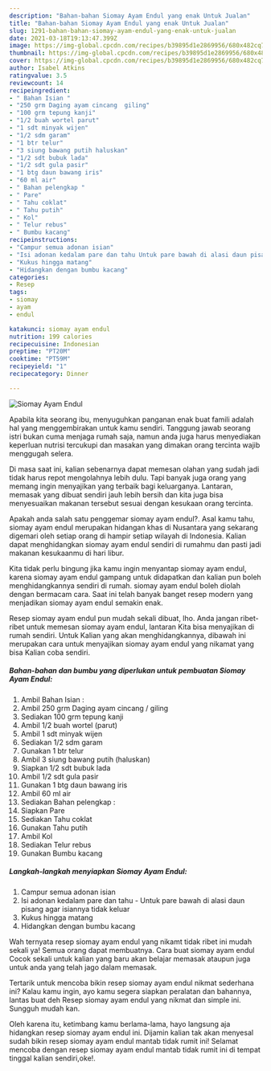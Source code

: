 ```yaml
---
description: "Bahan-bahan Siomay Ayam Endul yang enak Untuk Jualan"
title: "Bahan-bahan Siomay Ayam Endul yang enak Untuk Jualan"
slug: 1291-bahan-bahan-siomay-ayam-endul-yang-enak-untuk-jualan
date: 2021-03-18T19:13:47.399Z
image: https://img-global.cpcdn.com/recipes/b39895d1e2869956/680x482cq70/siomay-ayam-endul-foto-resep-utama.jpg
thumbnail: https://img-global.cpcdn.com/recipes/b39895d1e2869956/680x482cq70/siomay-ayam-endul-foto-resep-utama.jpg
cover: https://img-global.cpcdn.com/recipes/b39895d1e2869956/680x482cq70/siomay-ayam-endul-foto-resep-utama.jpg
author: Isabel Atkins
ratingvalue: 3.5
reviewcount: 14
recipeingredient:
- " Bahan Isian "
- "250 grm Daging ayam cincang  giling"
- "100 grm tepung kanji"
- "1/2 buah wortel parut"
- "1 sdt minyak wijen"
- "1/2 sdm garam"
- "1 btr telur"
- "3 siung bawang putih haluskan"
- "1/2 sdt bubuk lada"
- "1/2 sdt gula pasir"
- "1 btg daun bawang iris"
- "60 ml air"
- " Bahan pelengkap "
- " Pare"
- " Tahu coklat"
- " Tahu putih"
- " Kol"
- " Telur rebus"
- " Bumbu kacang"
recipeinstructions:
- "Campur semua adonan isian"
- "Isi adonan kedalam pare dan tahu Untuk pare bawah di alasi daun pisang agar isiannya tidak keluar"
- "Kukus hingga matang"
- "Hidangkan dengan bumbu kacang"
categories:
- Resep
tags:
- siomay
- ayam
- endul

katakunci: siomay ayam endul 
nutrition: 199 calories
recipecuisine: Indonesian
preptime: "PT20M"
cooktime: "PT59M"
recipeyield: "1"
recipecategory: Dinner

---
```



![Siomay Ayam Endul](https://img-global.cpcdn.com/recipes/b39895d1e2869956/680x482cq70/siomay-ayam-endul-foto-resep-utama.jpg)

Apabila kita seorang ibu, menyuguhkan panganan enak buat famili adalah hal yang menggembirakan untuk kamu sendiri. Tanggung jawab seorang istri bukan cuma menjaga rumah saja, namun anda juga harus menyediakan keperluan nutrisi tercukupi dan masakan yang dimakan orang tercinta wajib menggugah selera.

Di masa  saat ini, kalian sebenarnya dapat memesan olahan yang sudah jadi tidak harus repot mengolahnya lebih dulu. Tapi banyak juga orang yang memang ingin menyajikan yang terbaik bagi keluarganya. Lantaran, memasak yang dibuat sendiri jauh lebih bersih dan kita juga bisa menyesuaikan makanan tersebut sesuai dengan kesukaan orang tercinta. 



Apakah anda salah satu penggemar siomay ayam endul?. Asal kamu tahu, siomay ayam endul merupakan hidangan khas di Nusantara yang sekarang digemari oleh setiap orang di hampir setiap wilayah di Indonesia. Kalian dapat menghidangkan siomay ayam endul sendiri di rumahmu dan pasti jadi makanan kesukaanmu di hari libur.

Kita tidak perlu bingung jika kamu ingin menyantap siomay ayam endul, karena siomay ayam endul gampang untuk didapatkan dan kalian pun boleh menghidangkannya sendiri di rumah. siomay ayam endul boleh diolah dengan bermacam cara. Saat ini telah banyak banget resep modern yang menjadikan siomay ayam endul semakin enak.

Resep siomay ayam endul pun mudah sekali dibuat, lho. Anda jangan ribet-ribet untuk memesan siomay ayam endul, lantaran Kita bisa menyajikan di rumah sendiri. Untuk Kalian yang akan menghidangkannya, dibawah ini merupakan cara untuk menyajikan siomay ayam endul yang nikamat yang bisa Kalian coba sendiri.

<!--inarticleads1-->

##### Bahan-bahan dan bumbu yang diperlukan untuk pembuatan Siomay Ayam Endul:

1. Ambil  Bahan Isian :
1. Ambil 250 grm Daging ayam cincang / giling
1. Sediakan 100 grm tepung kanji
1. Ambil 1/2 buah wortel (parut)
1. Ambil 1 sdt minyak wijen
1. Sediakan 1/2 sdm garam
1. Gunakan 1 btr telur
1. Ambil 3 siung bawang putih (haluskan)
1. Siapkan 1/2 sdt bubuk lada
1. Ambil 1/2 sdt gula pasir
1. Gunakan 1 btg daun bawang iris
1. Ambil 60 ml air
1. Sediakan  Bahan pelengkap :
1. Siapkan  Pare
1. Sediakan  Tahu coklat
1. Gunakan  Tahu putih
1. Ambil  Kol
1. Sediakan  Telur rebus
1. Gunakan  Bumbu kacang




<!--inarticleads2-->

##### Langkah-langkah menyiapkan Siomay Ayam Endul:

1. Campur semua adonan isian
1. Isi adonan kedalam pare dan tahu - Untuk pare bawah di alasi daun pisang agar isiannya tidak keluar
1. Kukus hingga matang
1. Hidangkan dengan bumbu kacang




Wah ternyata resep siomay ayam endul yang nikamt tidak ribet ini mudah sekali ya! Semua orang dapat membuatnya. Cara buat siomay ayam endul Cocok sekali untuk kalian yang baru akan belajar memasak ataupun juga untuk anda yang telah jago dalam memasak.

Tertarik untuk mencoba bikin resep siomay ayam endul nikmat sederhana ini? Kalau kamu ingin, ayo kamu segera siapkan peralatan dan bahannya, lantas buat deh Resep siomay ayam endul yang nikmat dan simple ini. Sungguh mudah kan. 

Oleh karena itu, ketimbang kamu berlama-lama, hayo langsung aja hidangkan resep siomay ayam endul ini. Dijamin kalian tak akan menyesal sudah bikin resep siomay ayam endul mantab tidak rumit ini! Selamat mencoba dengan resep siomay ayam endul mantab tidak rumit ini di tempat tinggal kalian sendiri,oke!.

